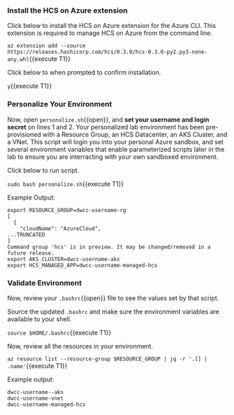 ### Install the HCS on Azure extension

Click below to install the HCS on Azure extension for the Azure CLI.
This extension is required to manage HCS on Azure from the command line.

`az extension add --source https://releases.hashicorp.com/hcs/0.3.0/hcs-0.3.0-py2.py3-none-any.whl`{{execute T1}}

Click below to when prompted to confirm installation.

`y`{{execute T1}}

### Personalize Your Environment

Now, open `personalize.sh`{{open}}, and **set your username and login secret**
on lines 1 and 2. Your personalized lab environment has been
pre-provisioned with a Resource Group, an HCS Datacenter, an
AKS Cluster, and a VNet. This script will login you into your
personal Azure sandbox, and set several environment variables
that enable parameterized scripts later in the lab to ensure you are
interracting with your own sandboxed environment.

Click below to run script.

`sudo bash personalize.sh`{{execute T1}}

Example Output:

```shell-session
export RESOURCE_GROUP=dwcc-username-rg
[
  {
    "cloudName": "AzureCloud",
...TRUNCATED
]
Command group 'hcs' is in preview. It may be changed/removed in a future release.
export AKS_CLUSTER=dwcc-username-aks
export HCS_MANAGED_APP=dwcc-username-managed-hcs
```

### Validate Environment

Now, review your `.bashrc`{{open}} file to see
the values set by that script.

Source the updated `.bashrc` and make sure the
environment variables are available to your shell.

`source $HOME/.bashrc`{{execute T1}}

Now, review all the resources in your environment.

`az resource list --resource-group $RESOURCE_GROUP | jq -r '.[] | .name'`{{execute T1}}

Example output:

```shell-session
dwcc-username--aks
dwcc-username-vnet
dwcc-username-managed-hcs
```
